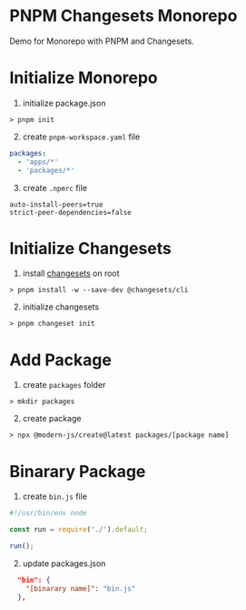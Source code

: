 # PNPM Changesets Monorepo
Demo for Monorepo with PNPM and Changesets.

# Initialize Monorepo

1. initialize package.json
```shell
> pnpm init
```

2. create `pnpm-workspace.yaml` file
```yaml
packages:
  - 'apps/*'
  - 'packages/*'
```

3. create `.npmrc` file
```config
auto-install-peers=true
strict-peer-dependencies=false
```


# Initialize Changesets
1. install [changesets](https://github.com/changesets/changesets) on root
```shell
> pnpm install -w --save-dev @changesets/cli
```

2. initialize changesets
```shell
> pnpm changeset init
```

# Add Package
1. create `packages` folder
```shell
> mkdir packages
```

2. create package 
```shell
> npx @modern-js/create@latest packages/[package name]
```

# Binarary Package
1. create `bin.js` file
```js
#!/usr/bin/env node

const run = require('./').default;

run();
```

2. update packages.json
```json
  "bin": {
    "[binarary name]": "bin.js"
  },
```
